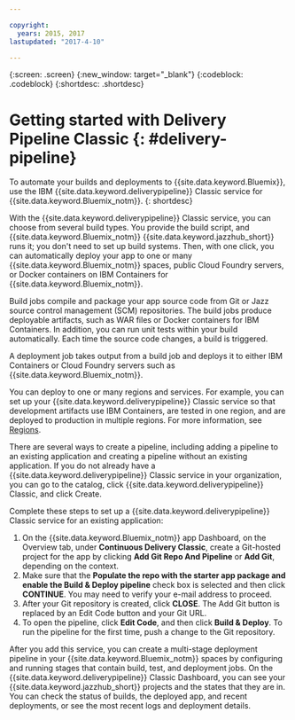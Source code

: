 ```yaml
---

copyright:
  years: 2015, 2017
lastupdated: "2017-4-10"

---
```



{:screen: .screen}
{:new_window: target="_blank"}
{:codeblock: .codeblock}
{:shortdesc: .shortdesc}

# Getting started with Delivery Pipeline Classic {: #delivery-pipeline}  

To automate your builds and deployments to {{site.data.keyword.Bluemix}}, use the IBM {{site.data.keyword.deliverypipeline}} Classic service for {{site.data.keyword.Bluemix_notm}}.
{: shortdesc}

With the {{site.data.keyword.deliverypipeline}} Classic service, you can choose from several build types. You provide the build script, and {{site.data.keyword.Bluemix_notm}} {{site.data.keyword.jazzhub_short}} runs it; you don't need to set up build systems. Then, with one click, you can automatically deploy your app to one or many {{site.data.keyword.Bluemix_notm}} spaces, public Cloud Foundry servers, or Docker containers on IBM Containers for {{site.data.keyword.Bluemix_notm}}.  

Build jobs compile and package your app source code from Git or Jazz source control management (SCM) repositories. The build jobs produce deployable artifacts, such as WAR files or Docker containers for IBM Containers. In addition, you can run unit tests within your build automatically. Each time the source code changes, a build is triggered.

A deployment job takes output from a build job and deploys it to either IBM Containers or Cloud Foundry servers such as {{site.data.keyword.Bluemix_notm}}.  

You can deploy to one or many regions and services. For example, you can set up your {{site.data.keyword.deliverypipeline}} Classic service so that development artifacts use IBM Containers, are tested in one region, and are deployed to production in multiple regions. For more information, see [Regions](/docs/overview/whatisbluemix.html#ov_intro_reg).

There are several ways to create a pipeline, including adding a pipeline to an existing application and creating a pipeline without an existing application. If you do not already have a {{site.data.keyword.deliverypipeline}} Classic service in your organization, you can go to the catalog, click {{site.data.keyword.deliverypipeline}} Classic, and click Create.

Complete these steps to set up a {{site.data.keyword.deliverypipeline}} Classic service for an existing application:    

1. On the {{site.data.keyword.Bluemix_notm}} app Dashboard, on the Overview tab, under **Continuous Delivery Classic**, create a Git-hosted project for the app by clicking **Add Git Repo And Pipeline** or **Add Git**, depending on the context.
1. Make sure that the **Populate the repo with the starter app package and enable the Build & Deploy pipeline** check box is selected and then click **CONTINUE**. You may need to verify your e-mail address to proceed.  
1. After your Git repository is created, click **CLOSE**. The Add Git button is replaced by an Edit Code button and your Git URL.  
1. To open the pipeline, click **Edit Code**, and then click **Build & Deploy**. To run the pipeline for the first time, push a change to the Git repository.

After you add this service, you can create a multi-stage deployment pipeline in your {{site.data.keyword.Bluemix_notm}} spaces by configuring and running stages that contain build, test, and deployment jobs. On the {{site.data.keyword.deliverypipeline}} Classic Dashboard, you can see your {{site.data.keyword.jazzhub_short}} projects and the states that they are in. You can check the status of builds, the deployed app, and recent deployments, or see the most recent logs and deployment details.  
